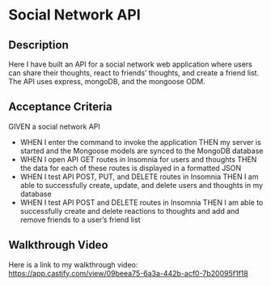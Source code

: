 # Social Network API

## Description

Here I have built an API for a social network web application where users can share their thoughts, react to friends’ thoughts, and create a friend list. The API uses express, mongoDB, and the mongoose ODM. 

## Acceptance Criteria

GIVEN a social network API
- WHEN I enter the command to invoke the application
    THEN my server is started and the Mongoose models are synced to the MongoDB database
- WHEN I open API GET routes in Insomnia for users and thoughts
    THEN the data for each of these routes is displayed in a formatted JSON
- WHEN I test API POST, PUT, and DELETE routes in Insomnia
    THEN I am able to successfully create, update, and delete users and thoughts in my database
- WHEN I test API POST and DELETE routes in Insomnia
    THEN I am able to successfully create and delete reactions to thoughts and add and remove friends to a user’s friend list

## Walkthrough Video

Here is a link to my walkthrough video: https://app.castify.com/view/09beea75-6a3a-442b-acf0-7b20095f1f18 
